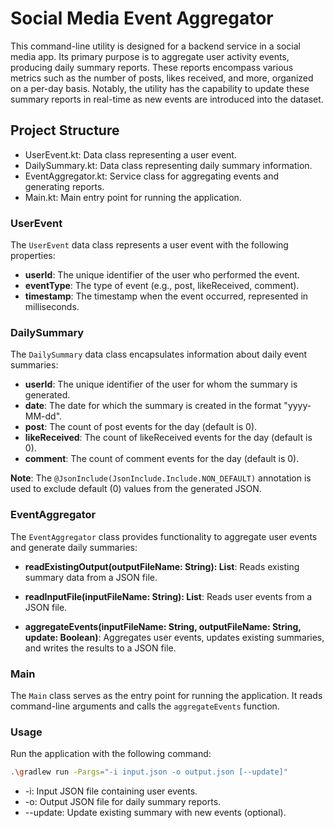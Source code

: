 # Social Media Event Aggregator

This command-line utility is designed for a backend service in a social media app. Its primary purpose is to aggregate user activity events, producing daily summary reports. These reports encompass various metrics such as the number of posts, likes received, and more, organized on a per-day basis. Notably, the utility has the capability to update these summary reports in real-time as new events are introduced into the dataset.

## Project Structure

* UserEvent.kt: Data class representing a user event.
* DailySummary.kt: Data class representing daily summary information.
* EventAggregator.kt: Service class for aggregating events and generating reports.
* Main.kt: Main entry point for running the application.

### UserEvent

The `UserEvent` data class represents a user event with the following properties:

- **userId**: The unique identifier of the user who performed the event.
- **eventType**: The type of event (e.g., post, likeReceived, comment).
- **timestamp**: The timestamp when the event occurred, represented in milliseconds.

### DailySummary

The `DailySummary` data class encapsulates information about daily event summaries:

- **userId**: The unique identifier of the user for whom the summary is generated.
- **date**: The date for which the summary is created in the format "yyyy-MM-dd".
- **post**: The count of post events for the day (default is 0).
- **likeReceived**: The count of likeReceived events for the day (default is 0).
- **comment**: The count of comment events for the day (default is 0).

**Note**: The `@JsonInclude(JsonInclude.Include.NON_DEFAULT)` annotation is used to exclude default (0) values from the generated JSON.

### EventAggregator

The `EventAggregator` class provides functionality to aggregate user events and generate daily summaries:

- **readExistingOutput(outputFileName: String): List<DailySummary>**: Reads existing summary data from a JSON file.

- **readInputFile(inputFileName: String): List<UserEvent>**: Reads user events from a JSON file.

- **aggregateEvents(inputFileName: String, outputFileName: String, update: Boolean)**: Aggregates user events, updates existing summaries, and writes the results to a JSON file.

### Main

The `Main` class serves as the entry point for running the application. It reads command-line arguments and calls the `aggregateEvents` function.

### Usage

Run the application with the following command:

```bash
.\gradlew run -Pargs="-i input.json -o output.json [--update]"
```

* -i: Input JSON file containing user events.
* -o: Output JSON file for daily summary reports.
* --update: Update existing summary with new events (optional).
